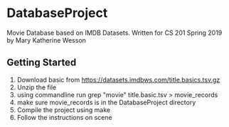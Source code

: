 # DatabaseProject
Movie Database based on IMDB Datasets. Written for CS 201 Spring 2019 by Mary Katherine Wesson

## Getting Started
1. Download basic from https://datasets.imdbws.com/title.basics.tsv.gz
2. Unzip the file
3. using commandline run grep "movie" title.basic.tsv > movie_records
4. make sure movie_records is in the DatabaseProject directory
5. Compile the project using make
6. Follow the instructions on scene


